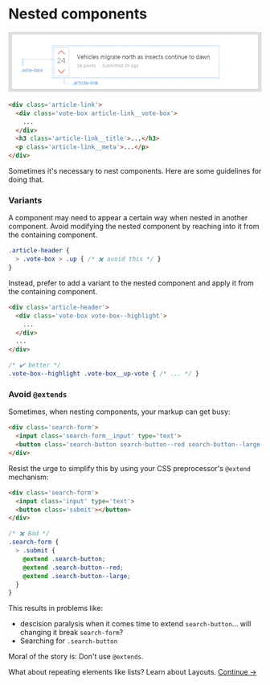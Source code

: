 Nested components
================

![](../images/component-nesting.png)

```html
<div class='article-link'>
  <div class='vote-box article-link__vote-box'>
    ...
  </div>
  <h3 class='article-link__title'>...</h3>
  <p class='article-link__meta'>...</p>
</div>
```

Sometimes it's necessary to nest components. Here are some guidelines for doing that.

### Variants
A component may need to appear a certain way when nested in another component. Avoid modifying the nested component by reaching into it from the containing component.

```scss
.article-header {
  > .vote-box > .up { /* ✖️ avoid this */ }
}
```

  Instead, prefer to add a variant to the nested component and apply it from the containing component.

```html
<div class='article-header'>
  <div class='vote-box vote-box--highlight'>
    ...
  </div>
  ...
</div>
```

```scss
/* ✔️ better */
.vote-box--highlight .vote-box__up-vote { /* ... */ }
```

### Avoid `@extends`
Sometimes, when nesting components, your markup can get busy:

```html
<div class='search-form'>
  <input class='search-form__input' type='text'>
  <button class='search-button search-button--red search-button--large'></button>
</div>
```

Resist the urge to simplify this by using your CSS preprocessor's `@extend` mechanism:

```html
<div class='search-form'>
  <input class='input' type='text'>
  <button class='submit'></button>
</div>
```

```scss
/* ✖️ Bad */
.search-form {
  > .submit {
    @extend .search-button;
    @extend .search-button--red;
    @extend .search-button--large;
  }
}
```

This results in problems like:

* descision paralysis when it comes time to extend `search-button`... will changing it break `search-form`?
* Searching for `.search-button`

Moral of the story is: Don't use `@extends`.

What about repeating elements like lists? Learn about Layouts.
[Continue →](layouts.md)
<!-- {p:.pull-box} -->
